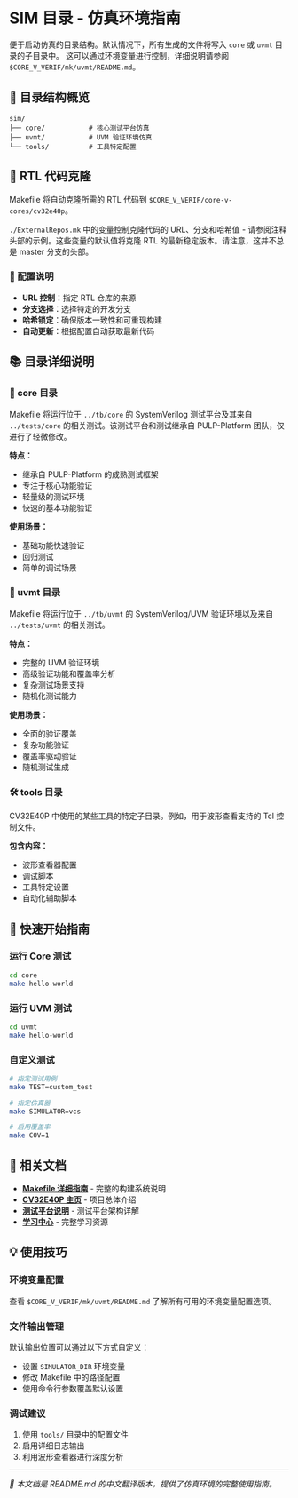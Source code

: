 # SIM 目录 - 仿真环境指南

便于启动仿真的目录结构。默认情况下，所有生成的文件将写入 `core` 或 `uvmt` 目录的子目录中。
这可以通过环境变量进行控制，详细说明请参阅 `$CORE_V_VERIF/mk/uvmt/README.md`。

## 📁 目录结构概览

```
sim/
├── core/           # 核心测试平台仿真
├── uvmt/           # UVM 验证环境仿真
└── tools/          # 工具特定配置
```

## 🔄 RTL 代码克隆

Makefile 将自动克隆所需的 RTL 代码到 `$CORE_V_VERIF/core-v-cores/cv32e40p`。

`./ExternalRepos.mk` 中的变量控制克隆代码的 URL、分支和哈希值 - 请参阅注释头部的示例。这些变量的默认值将克隆 RTL 的最新稳定版本。请注意，这并不总是 master 分支的头部。

### 🔧 配置说明
- **URL 控制**：指定 RTL 仓库的来源
- **分支选择**：选择特定的开发分支
- **哈希锁定**：确保版本一致性和可重现构建
- **自动更新**：根据配置自动获取最新代码

## 📚 目录详细说明

### 🎯 core 目录
Makefile 将运行位于 `../tb/core` 的 SystemVerilog 测试平台及其来自 `../tests/core` 的相关测试。该测试平台和测试继承自 PULP-Platform 团队，仅进行了轻微修改。

**特点：**
- 继承自 PULP-Platform 的成熟测试框架
- 专注于核心功能验证
- 轻量级的测试环境
- 快速的基本功能验证

**使用场景：**
- 基础功能快速验证
- 回归测试
- 简单的调试场景

### 🧪 uvmt 目录
Makefile 将运行位于 `../tb/uvmt` 的 SystemVerilog/UVM 验证环境以及来自 `../tests/uvmt` 的相关测试。

**特点：**
- 完整的 UVM 验证环境
- 高级验证功能和覆盖率分析
- 复杂测试场景支持
- 随机化测试能力

**使用场景：**
- 全面的验证覆盖
- 复杂功能验证
- 覆盖率驱动验证
- 随机测试生成

### 🛠️ tools 目录
CV32E40P 中使用的某些工具的特定子目录。例如，用于波形查看支持的 Tcl 控制文件。

**包含内容：**
- 波形查看器配置
- 调试脚本
- 工具特定设置
- 自动化辅助脚本

## 🚀 快速开始指南

### 运行 Core 测试
```bash
cd core
make hello-world
```

### 运行 UVM 测试
```bash
cd uvmt
make hello-world
```

### 自定义测试
```bash
# 指定测试用例
make TEST=custom_test

# 指定仿真器
make SIMULATOR=vcs

# 启用覆盖率
make COV=1
```

## 🔗 相关文档

- **[Makefile 详细指南](../../mk/README_ZH.md)** - 完整的构建系统说明
- **[CV32E40P 主页](../README_ZH.md)** - 项目总体介绍
- **[测试平台说明](../tb/README_ZH.md)** - 测试平台架构详解
- **[学习中心](../docs/learning-center/README.md)** - 完整学习资源

## 💡 使用技巧

### 环境变量配置
查看 `$CORE_V_VERIF/mk/uvmt/README.md` 了解所有可用的环境变量配置选项。

### 文件输出管理
默认输出位置可以通过以下方式自定义：
- 设置 `SIMULATOR_DIR` 环境变量
- 修改 Makefile 中的路径配置
- 使用命令行参数覆盖默认设置

### 调试建议
1. 使用 `tools/` 目录中的配置文件
2. 启用详细日志输出
3. 利用波形查看器进行深度分析

---

*📝 本文档是 README.md 的中文翻译版本，提供了仿真环境的完整使用指南。*